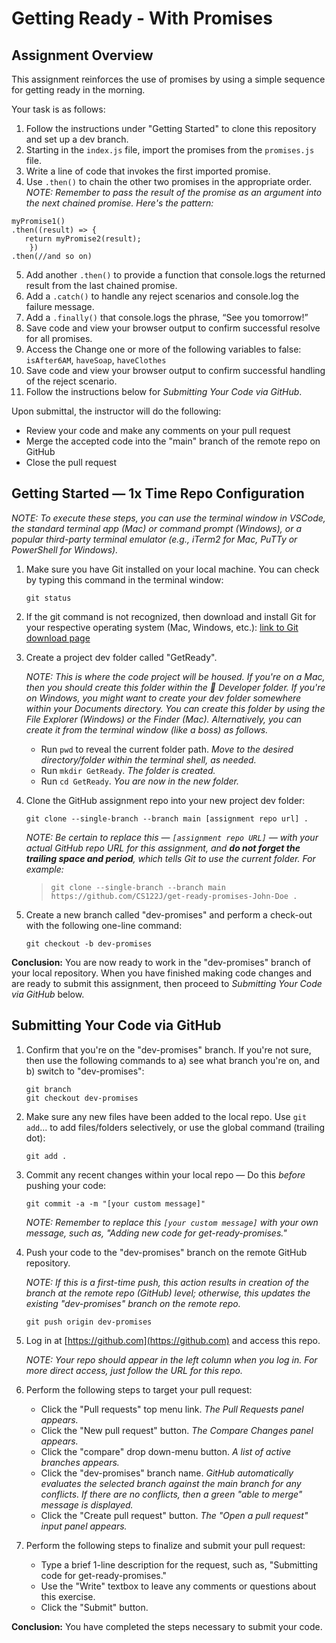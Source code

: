 # Getting Ready - With Promises

## Assignment Overview
This assignment reinforces the use of promises by using a simple sequence for getting ready in the morning. 

Your task is as follows: 
1. Follow the instructions under "Getting Started" to clone this repository and set up a dev branch.
2. Starting in the `index.js` file, import the promises from the `promises.js` file. 
3. Write a line of code that invokes the first imported promise.
4. Use `.then()` to chain the other two promises in the appropriate order. 
_NOTE: Remember to pass the result of the promise as an argument into the next chained promise. Here's the pattern:_
```
myPromise1()
.then((result) => {
   return myPromise2(result);
	})
.then(//and so on)
```
5. Add another `.then()` to provide a function that console.logs the returned result from the last chained promise.
6. Add a `.catch()` to handle any reject scenarios and console.log the failure message.
7. Add a `.finally()` that console.logs the phrase, “See you tomorrow!”
8. Save code and view your browser output to confirm successful resolve for all promises. 
9. Access the Change one or more of the following variables to false: `isAfter6AM`, `haveSoap`, `haveClothes`
10. Save code and view your browser output to confirm successful handling of the reject scenario. 
11. Follow the instructions below for _Submitting Your Code via GitHub_.

Upon submittal, the instructor will do the following: 
- Review your code and make any comments on your pull request
- Merge the accepted code into the "main" branch of the remote repo on GitHub
- Close the pull request 

## Getting Started — 1x Time Repo Configuration

   *NOTE: To execute these steps, you can use the terminal window in VSCode, the standard terminal app (Mac) or command prompt (Windows), or a popular third-party terminal emulator (e.g., iTerm2 for Mac, PuTTy or PowerShell for Windows).*

1. Make sure you have Git installed on your local machine. You can check by typing this command in the terminal window:
    ```
    git status
    ```
2. If the git command is not recognized, then download and install Git for your respective operating system (Mac, Windows, etc.):
    [link to Git download page](https://git-scm.com/downloads)

3. Create a project dev folder called "GetReady".

    *NOTE: This is where the code project will be housed. If you're on a Mac, then you should create this folder within the 🔨 Developer folder. If you're on Windows, you might want to create your dev folder somewhere within your Documents directory. You can create this folder by using the File Explorer (Windows) or the Finder (Mac). Alternatively, you can create it from the terminal window (like a boss) as follows.*  
    - Run `pwd` to reveal the current folder path. *Move to the desired directory/folder within the terminal shell, as needed.* 
    - Run `mkdir GetReady`. *The folder is created.*
    - Run `cd GetReady`. *You are now in the new folder.* 

4. Clone the GitHub assignment repo into your new project dev folder:
    ```
    git clone --single-branch --branch main [assignment repo url] .
    ```
    *NOTE: Be certain to replace this — `[assignment repo URL]` — with your actual GitHub repo URL for this assignment, and **do not forget the trailing space and period**, which tells Git to use the current folder. For example:* 
    > `git clone --single-branch --branch main https://github.com/CS122J/get-ready-promises-John-Doe .`

5. Create a new branch called "dev-promises" and perform a check-out with the following one-line command:
    ```
    git checkout -b dev-promises
    ```
**Conclusion:** You are now ready to work in the "dev-promises" branch of your local repository. When you have finished making code changes and are ready to submit this assignment, then proceed to *Submitting Your Code via GitHub* below.

## Submitting Your Code via GitHub

1. Confirm that you're on the "dev-promises" branch. If you're not sure, then use the following commands to a) see what branch you're on, and b) switch to "dev-promises": 
    ```
    git branch
    git checkout dev-promises
    ```
2. Make sure any new files have been added to the local repo. Use `git add`... to add files/folders selectively, or use the global command (trailing dot):
   ```
   git add .
   ```
3. Commit any recent changes within your local repo — Do this *before* pushing your code:
   ```
   git commit -a -m "[your custom message]"
   ```
    *NOTE: Remember to replace this `[your custom message]` with your own message, such as, "Adding new code for get-ready-promises."*

4. Push your code to the "dev-promises" branch on the remote GitHub repository.

    *NOTE: If this is a first-time push, this action results in creation of the branch at the remote repo (GitHub) level; otherwise, this updates the existing "dev-promises" branch on the remote repo.*
    ```
    git push origin dev-promises
    ```
5. Log in at [https://github.com](https://github.com) and access this repo. 

    *NOTE: Your repo should appear in the left column when you log in. For more direct access, just follow the URL for this repo.* 
    
6. Perform the following steps to target your pull request: 
    - Click the "Pull requests" top menu link. *The Pull Requests panel appears.* 
    - Click the "New pull request" button. *The Compare Changes panel appears.*
    - Click the "compare" drop down-menu button. *A list of active branches appears.*
    - Click the "dev-promises" branch name. *GitHub automatically evaluates the selected branch against the main branch for any conflicts. If there are no conflicts, then a green "able to merge" message is displayed.*
    - Click the "Create pull request" button. *The "Open a pull request" input panel appears.*
7. Perform the following steps to finalize and submit your pull request:
    - Type a brief 1-line description for the request, such as, "Submitting code for get-ready-promises."
    - Use the "Write" textbox to leave any comments or questions about this exercise.
    - Click the "Submit" button.

**Conclusion:** You have completed the steps necessary to submit your code. 

